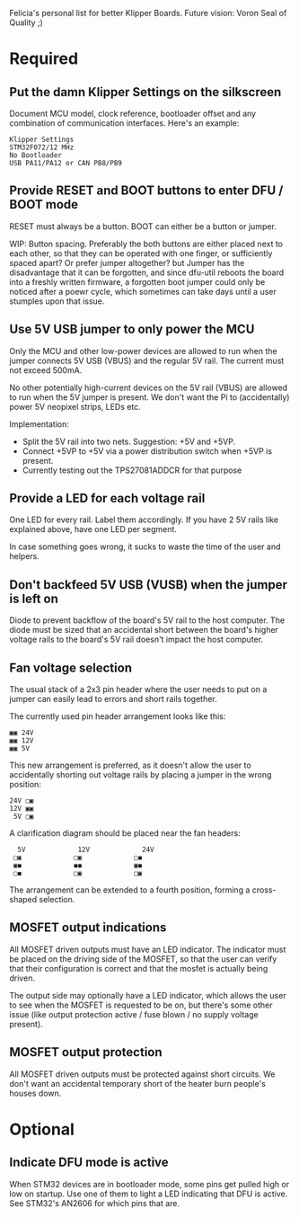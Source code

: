 Felicia's personal list for better Klipper Boards. Future vision: Voron Seal of Quality ;)

# Required

## Put the damn Klipper Settings on the silkscreen

Document MCU model, clock reference, bootloader offset and any combination of communication interfaces. Here's an example:

    Klipper Settings
    STM32F072/12 MHz
    No Bootloader
    USB PA11/PA12 or CAN PB8/PB9
    
## Provide RESET and BOOT buttons to enter DFU / BOOT mode

RESET must always be a button. BOOT can either be a button or jumper.

WIP: Button spacing. Preferably the both buttons are either placed next to each other, so that they can be operated with one finger, or
sufficiently spaced apart? Or prefer jumper altogether? but Jumper has the disadvantage that it can be forgotten, and since dfu-util
reboots the board into a freshly written firmware, a forgotten boot jumper could only be noticed after a poewr cycle, which sometimes
can take days until a user stumples upon that issue.


## Use 5V USB jumper to only power the MCU

Only the MCU and other low-power devices are allowed to run when the jumper connects 5V USB (VBUS) and the regular 5V rail. The current must not exceed
500mA.

No other potentially high-current devices on the 5V rail (VBUS) are allowed to run when the 5V jumper is present.
We don't want the Pi to (accidentally) power 5V neopixel strips, LEDs etc. 

Implementation:

- Split the 5V rail into two nets. Suggestion: +5V and +5VP.
- Connect +5VP to +5V via a power distribution switch when +5VP is present.
- Currently testing out the TPS27081ADDCR for that purpose


## Provide a LED for each voltage rail

One LED for every rail. Label them accordingly. If you have 2 5V rails like explained above, have one LED per segment.

In case something goes wrong, it sucks to waste the time of the user and helpers. 

## Don't backfeed 5V USB (VUSB) when the jumper is left on

 Diode to prevent backflow of the board's 5V rail to the host computer. The diode must be sized that an accidental
short between the board's higher voltage rails to the board's 5V rail doesn't impact the host computer.

## Fan voltage selection

The usual stack of a 2x3 pin header where the user needs to put on a jumper can easily lead to errors and short rails together.

The currently used pin header arrangement looks like this:

    ▣▣ 24V
    ▣▣ 12V
    ▣▣ 5V

This new arrangement is preferred, as it doesn't allow the user to accidentally shorting out voltage rails by placing a jumper in the wrong position:

    24V ▢▣
    12V ▣▣
     5V ▢▣ 

A clarification diagram should be placed near the fan headers:

      5V             12V             24V
     ▢▣             ▢▣             ▢◼
     ▣◼             ◼◼             ▣◼
     ▢◼             ▢▣             ▢▣

The arrangement can be extended to a fourth position, forming a cross-shaped selection.

## MOSFET output indications

All MOSFET driven outputs must have an LED indicator. The indicator must be placed on the driving side of the MOSFET, so that the user can verify that their
configuration is correct and that the mosfet is actually being driven.

The output side may optionally have a LED indicator, which allows the user to see when the MOSFET is requested to be on, but there's some other issue (like output protection active / fuse blown / no supply voltage present).

## MOSFET output protection

All MOSFET driven outputs must be protected against short circuits. We don't want an accidental temporary short of the heater burn people's houses down.

# Optional

## Indicate DFU mode is active

When STM32 devices are in bootloader mode, some pins get pulled high or low on startup. Use one of them to light a LED indicating that DFU is active. See STM32's AN2606 for which pins that are. 
